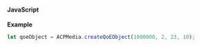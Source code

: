 #### JavaScript

**Example**

```jsx
let qoeObject = ACPMedia.createQoEObject(1000000, 2, 23, 10);
```